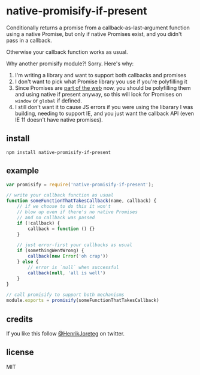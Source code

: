 # native-promisify-if-present

Conditionally returns a promise from a callback-as-last-argument function using a native Promise, but only if native Promises exist, and you didn't pass in a callback.

Otherwise your callback function works as usual.

Why another promisify module?! Sorry. Here's why:

1. I'm writing a library and want to support both callbacks and promises
2. I don't want to pick what Promise library you use if you're polyfilling it
3. Since Promises are [part of the web](http://caniuse.com/#feat=promises) now, you should be polyfilling them and using native if present anyway, so this will look for Promises on `window` or `global` if defined.
4. I still don't want it to cause JS errors if you were using the libarary I was building, needing to support IE, and you just want the callback API (even IE 11 doesn't have native promises).

## install

```
npm install native-promisify-if-present
```

## example

```javascript
var promisify = require('native-promisify-if-present');

// write your callback function as usual
function someFunctionThatTakesCallback(name, callback) {
	// if we choose to do this it won't
	// blow up even if there's no native Promises
	// and no callback was passed
	if (!callback) {
		callback = function () {}
	}

	// just error-first your callbacks as usual
	if (somethingWentWrong) {
		callback(new Error('oh crap'))
	} else {
		// error is `null` when successful
		callback(null, 'all is well')	
	}
}

// call promisify to support both mechanisms
module.exports = promisify(someFunctionThatTakesCallback)
```

## credits

If you like this follow [@HenrikJoreteg](http://twitter.com/henrikjoreteg) on twitter.

## license

MIT

